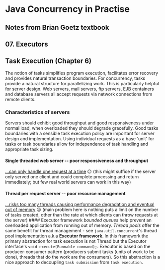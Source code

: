 # Java Concurrency in Practise
## Notes from Brian Goetz textbook
## 07. Executors
## Task Execution (Chapter 6)
The notion of tasks simplifies program execution, facilitates error recovery and provides natural transaction boundaries.  For concurrency, tasks provide a natural structure for parallelizing work.  This is particularly helpful for server design.  Web servers, mail servers, ftp servers, EJB containers and database servers all accept requests via network connections from remote clients.
### Characteristics of servers
Servers should exhibit good throughput and good responsiveness under normal load, when overloaded they should degrade gracefully.  Good tasks boundaries with a sensible task execution policy are important for server design and implementation.  Using individual requests as a base 'unit' for tasks or task boundaries allow for independence of task handling and appropriate task sizing.
#### Single threaded web server -- poor responsiveness and throughput
[...can only handle one request at a time](https://github.com/josephh/jcip_executor/blob/master/src/main/java/SingleThreadWebServer.java) :confused: (this might suffice if the server only served one client and could complete processing and return immediately; but few real world servers can work in this way)
#### Thread per request server -- poor resource management
[...risks too many threads causing performance degradation and eventual out of memory](https://github.com/josephh/jcip_executor/blob/master/src/main/java/ExplicitThreadPerTask.java) :neutral_face: (main problem here is nothing puts a limit on the number of tasks created, other than the rate at which clients can throw requests at the server)
#### Executor framework
_bounded queues_ help prevent an overloaded application from running out of memory.  _Thread pools_ offer the same benefit for thread management - see `java.util.concurrent`'s thread pool implementation a.k.a **Executor framework**.  In this framework the primary abstraction for task execution is not Thread but the Executor interface's `void execute(Runnable command);`.  Executor is based on the producer-consumer pattern (producers submit tasks (units of work to be done), threads that do the work are the consumers).  So this abstraction is a nice approach to decoupling `task submission` from `task execution`.  
